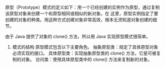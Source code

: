 原型（Prototype）模式的定义如下：用一个已经创建的实例作为原型，通过复制该原型对象来创建一个和原型相同或相似的新对象。在
这里，原型实例指定了要创建的对象的种类。用这种方式创建对象非常高效，根本无须知道对象创建的细节。

由于 Java 提供了对象的 clone() 方法，所以用 Java 实现原型模式很简单。

1. 模式的结构
原型模式包含以下主要角色。
抽象原型类：规定了具体原型对象必须实现的接口。
具体原型类：实现抽象原型类的 clone() 方法，它是可被复制的对象。
访问类：使用具体原型类中的 clone() 方法来复制新的对象。
